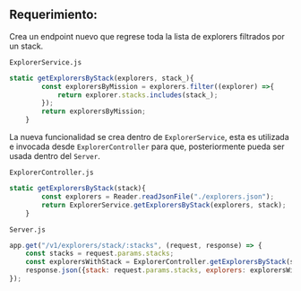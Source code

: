 ## Requerimiento:

Crea un endpoint nuevo que regrese toda la lista de explorers filtrados por un stack.


`ExplorerService.js`
```javascript
static getExplorersByStack(explorers, stack_){
        const explorersByMission = explorers.filter((explorer) =>{
            return explorer.stacks.includes(stack_);
        });
        return explorersByMission;
    }
```
La nueva funcionalidad se crea dentro de `ExplorerService`, esta es utilizada e invocada desde `ExplorerController` para que, posteriormente pueda ser usada dentro del `Server`.

`ExplorerController.js`
```javascript
static getExplorersByStack(stack){
        const explorers = Reader.readJsonFile("./explorers.json");
        return ExplorerService.getExplorersByStack(explorers, stack);
    }
```

`Server.js`
```javascript
app.get("/v1/explorers/stack/:stacks", (request, response) => {
    const stacks = request.params.stacks;
    const explorersWithStack = ExplorerController.getExplorersByStack(stacks);
    response.json({stack: request.params.stacks, explorers: explorersWithStack});
});
```

